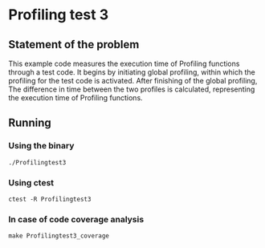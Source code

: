 # Profiling test 3

## Statement of the problem
This example code measures the execution time of Profiling functions through a test code. It begins by initiating global profiling, within which the profiling for the test code is activated. After finishing of the global profiling, The difference in time between the two profiles is calculated, representing the execution time of Profiling functions.

## Running

### __Using the binary__
```shell
./Profilingtest3
```

### __Using ctest__

```shell
ctest -R Profilingtest3
```

### __In case of code coverage analysis__

```shell
make Profilingtest3_coverage
```